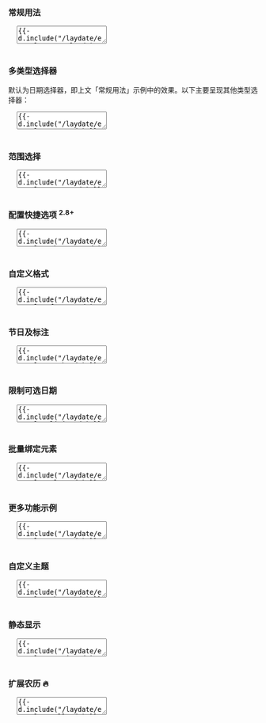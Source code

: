 <h3 lay-toc="{level: 2, id: 'examples'}" class="layui-hide">常规用法</h3>

<pre class="layui-code" lay-options="{preview: true, codeStyle: 'height: 535px;', text: {preview: '常规用法'}, layout: ['preview', 'code'], tools: ['full']}">
  <textarea>
{{- d.include("/laydate/examples/normal.md") }}
  </textarea>
</pre>

<h3 id="demo-type" lay-toc="{level: 2, hot: true}">多类型选择器</h3>

默认为日期选择器，即上文「常规用法」示例中的效果。以下主要呈现其他类型选择器：

<pre class="layui-code" lay-options="{preview: true, codeStyle: 'height: 535px;', layout: ['preview', 'code'], tools: ['full']}">
  <textarea>
{{- d.include("/laydate/examples/type.md") }}
  </textarea>
</pre>

<h3 id="demo-range" lay-toc="{level: 2, hot: true}">范围选择</h3>

<pre class="layui-code" lay-options="{preview: true, codeStyle: 'height: 535px;', layout: ['preview', 'code'], tools: ['full']}">
  <textarea>
{{- d.include("/laydate/examples/range.md") }}
  </textarea>
</pre>

<h3 id="demo-shortcut" lay-toc="{level: 2, hot: true}">配置快捷选项 <sup>2.8+</sup></h3>

<pre class="layui-code" lay-options="{preview: true, codeStyle: 'height: 535px;', layout: ['preview', 'code'], tools: ['full']}">
  <textarea>
{{- d.include("/laydate/examples/shortcut.md") }}
  </textarea>
</pre>


<h3 id="demo-format" lay-toc="{level: 2}">自定义格式</h3>

<pre class="layui-code" lay-options="{preview: true, codeStyle: 'height: 535px;', layout: ['preview', 'code'], tools: ['full']}">
  <textarea>
{{- d.include("/laydate/examples/format.md") }}
  </textarea>
</pre>


<h3 id="demo-mark" lay-toc="{level: 2}">节日及标注</h3>

<pre class="layui-code" lay-options="{preview: true, codeStyle: 'height: 535px;', layout: ['preview', 'code'], tools: ['full']}">
  <textarea>
{{- d.include("/laydate/examples/mark.md") }}
  </textarea>
</pre>


<h3 id="demo-limit" lay-toc="{level: 2, hot: true}">限制可选日期</h3>

<pre class="layui-code" lay-options="{preview: true, codeStyle: 'height: 535px;', layout: ['preview', 'code'], tools: ['full']}">
  <textarea>
{{- d.include("/laydate/examples/limit.md") }}
  </textarea>
</pre>


<h3 id="demo-elem" lay-toc="{level: 2}">批量绑定元素</h3>

<pre class="layui-code" lay-options="{preview: true, layout: ['preview', 'code'], tools: ['full']}">
  <textarea>
{{- d.include("/laydate/examples/elem.md") }}
  </textarea>
</pre>


<h3 id="demo-more" lay-toc="{level: 2, hot: true}">更多功能示例</h3>

<pre class="layui-code" lay-options="{preview: true, codeStyle: 'height: 535px;', layout: ['preview', 'code'], tools: ['full'], done: function(obj){
  obj.render();
}}">
  <textarea>
{{- d.include("/laydate/examples/more.md") }}
  </textarea>
</pre>

<h3 id="demo-theme" lay-toc="{level: 2, hot: true}">自定义主题</h3>

<pre class="layui-code" lay-options="{preview: true, codeStyle: 'height: 535px;', layout: ['preview', 'code'], tools: ['full']}">
  <textarea>
{{- d.include("/laydate/examples/theme.md") }}
  </textarea>
</pre>

<h3 id="demo-static" lay-toc="{level: 2}">静态显示</h3>

<pre class="layui-code" lay-options="{preview: true, codeStyle: 'height: 535px;', layout: ['preview', 'code'], tools: ['full']}">
  <textarea>
{{- d.include("/laydate/examples/static.md") }}
  </textarea>
</pre>

<h3 id="demo-custom-cell" lay-toc="{level: 2}">扩展农历 🔥</h3>

<pre class="layui-code" lay-options="{preview: 'iframe', style: 'height: 385px;', codeStyle: 'height: 535px;', layout: ['preview', 'code'], tools: ['full']}">
  <textarea>
{{- d.include("/laydate/examples/cell.md") }}
  </textarea>
</pre>
